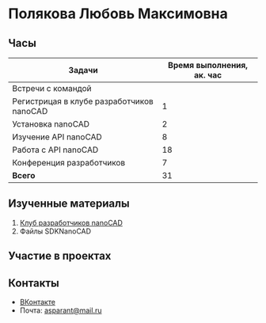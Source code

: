# Полякова Любовь Максимовна 

## Часы

|Задачи|Время выполнения, ак. час|
|----------------|----------------|
|Встречи с командой ||
|Регистрицая в клубе разработчиков nanoCAD | 1|
|Установка nanoCAD | 2|
|Изучение API nanoCAD | 8|
|Работа с API nanoCAD | 18|
|Конференция разработчиков | 7|
|**Всего** | 31|


## Изученные материалы
1. [Клуб разработчиков nanoCAD](https://developer.nanocad.ru/main.html)
2. Файлы SDKNanoCAD


## Участие в проектах


## Контакты
- [ВКонтакте](https://vk.com/id452576015)
- Почта: asparant@mail.ru